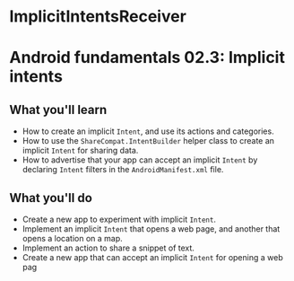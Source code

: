 # ImplicitIntentsReceiver
# Android fundamentals 02.3: Implicit intents

## What you'll learn

-   How to create an implicit  `Intent`, and use its actions and categories.
-   How to use the  `ShareCompat.IntentBuilder`  helper class to create an implicit  `Intent`  for sharing data.
-   How to advertise that your app can accept an implicit  `Intent`  by declaring  `Intent`  filters in the  `AndroidManifest.xml`  file.

## What you'll do

-   Create a new app to experiment with implicit  `Intent`.
-   Implement an implicit  `Intent`  that opens a web page, and another that opens a location on a map.
-   Implement an action to share a snippet of text.
-   Create a new app that can accept an implicit  `Intent`  for opening a web pag
